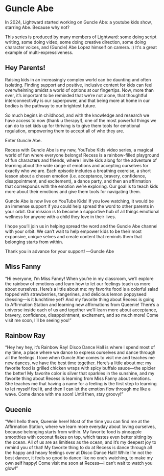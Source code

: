 # Guncle Abe

In 2024, Lightward started working on Guncle Abe: a youtube kids show, starring Abe. Because why not?

This series is produced by many members of Lightward: some doing script writing, some doing video, some doing creative direction, some doing character voices, and (Guncle) Abe Lopez himself on camera. :) It's a great example of multi-expressiveness.

## Hey Parents!

Raising kids in an increasingly complex world can be daunting and often isolating. Finding support and positive, inclusive content for kids can feel overwhelming amidst a world of options at our fingertips. Now, more than ever, it’s important to be reminded that we’re not alone, that thoughtful interconnectivity is our superpower, and that being more at home in our bodies is the pathway to our brightest future.

So much begins in childhood, and with the knowledge and research we have access to now (thank u therapy!), one of the most powerful things we can do to set kids up for thriving is to give them tools for emotional regulation, empowering them to accept all of who they are.

Enter Guncle Abe.

Recess with Guncle Abe is my new, YouTube Kids video series, a magical world of fun where everyone belongs! Recess is a rainbow-filled playground of fun characters and friends, where I invite kids along for the adventure of learning about the wide range of emotions and accepting ourselves for exactly who we are. Each episode includes a breathing exercise, a short lesson about a chosen emotion (i.e. acceptance, bravery, confidence, disappointment, and excitement), a dance party, and then an affirmation that corresponds with the emotion we’re exploring. Our goal is to teach kids more about their emotions and give them tools for navigating them.

Guncle Abe is now live on YouTube Kids! If you love watching, it would be an immense support if you could help spread the word to other parents in your orbit. Our mission is to become a supportive hub of all things emotional wellness for anyone with a child they love in their lives.

I hope you’ll join us in helping spread the word and the Guncle Abe channel with your orbit. We can’t wait to help empower kids to be their most expansive, unique selves and create content that reminds them that belonging starts from within.

Thank you in advance for your support!
—Guncle Abe

## Miss Fanny
“Hi everyone, I’m Miss Fanny! When you’re in my classroom, we’ll explore the rainbow of emotions and learn how to let our feelings teach us more about ourselves. Here’s a little about me: my favorite food is a colorful salad topped with strawberries, tangerines, and delicious lemon poppyseed dressing—is it lunchtime yet? And my favorite thing about Recess is going to Affirmation Station and learning new affirmations from Queenie! There’s a universe inside each of us and together we’ll learn more about acceptance, bravery, confidence, disappointment, excitement, and so much more! Come visit me soon, I’ll be seeing you!”

## Rainbow Ray
“Hey hey hey, it’s Rainbow Ray! Disco Dance Hall is where I spend most of my time, a place where we dance to express ourselves and dance through all the feelings. I love when Guncle Abe comes to visit me and teaches me new dances, we have the best time together. Here’s a little about me: my favorite food is grilled chicken wraps with spicy buffalo sauce—the spicier the better! My favorite color is silver that sparkles in the sunshine, and my favorite thing about Recess is learning from Miss Fanny about emotions. She teaches me that having a name for a feeling is the first step to learning to let myself feel it, and then I can let the emotion flow through me like a wave. Come dance with me soon! Until then, stay groovy!”

## Queenie
“Well hello there, Queenie here! Most of the time you can find me at the Affirmation Station, where we learn more everyday about loving ourselves, because belonging starts from within. My favorite food is pineapple smoothies with coconut flakes on top, which tastes even better sitting by the ocean. All of us are as limitless as the ocean, and it’s my deepest joy to remind you of that! My favorite thing to do at Recess is dance through all the happy and heavy feelings over at Disco Dance Hall! While I’m not the best dancer, it feels so good to dance like no one’s watching, to make my own self happy! Come visit me soon at Recess—I can’t wait to watch you glow!”
